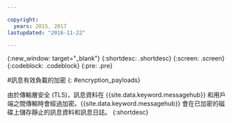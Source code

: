 ```yaml
---

copyright:
  years: 2015, 2017
lastupdated: "2016-11-22"

---
```


{:new_window: target="_blank"}
{:shortdesc: .shortdesc}
{:screen: .screen}
{:codeblock: .codeblock}
{:pre: .pre}


#訊息有效負載的加密
{: #encryption_payloads}

由於傳輸層安全 (TLS)，訊息資料在 {{site.data.keyword.messagehub}} 和用戶端之間傳輸時會經過加密。{{site.data.keyword.messagehub}} 會在已加密的磁碟上儲存靜止的訊息資料和訊息日誌。
{:shortdesc}

